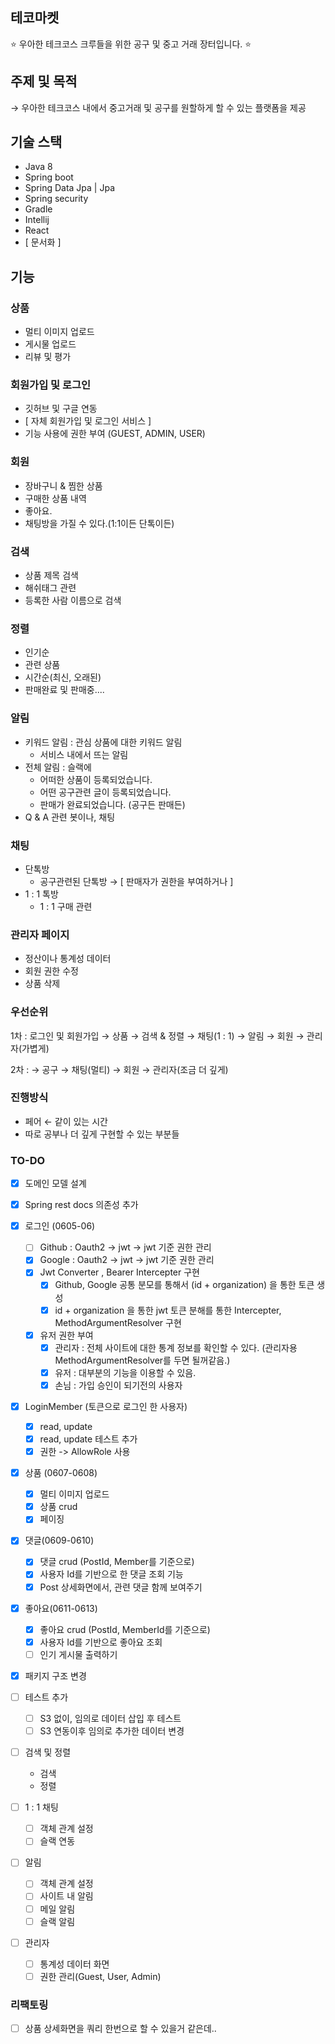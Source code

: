 ## 테코마켓
⭐️ 우아한 테크코스 크루들을 위한 공구 및 중고 거래 장터입니다. ⭐️

## 주제 및 목적

→ 우아한 테크코스 내에서 중고거래 및 공구를 원할하게 할 수 있는 플랫폼을 제공

## 기술 스택

- Java 8
- Spring boot
- Spring Data Jpa | Jpa
- Spring security
- Gradle
- Intellij
- React
- [ 문서화 ]

## 기능

### 상품

- 멀티 이미지 업로드
- 게시물 업로드
- 리뷰 및 평가

### 회원가입 및 로그인

- 깃허브 및 구글 연동
- [ 자체 회원가입 및 로그인 서비스 ]
- 기능 사용에 권한 부여 (GUEST, ADMIN, USER)

### 회원

- 장바구니 & 찜한 상품
- 구매한 상품 내역
- 좋아요.
- 채팅방을 가질 수 있다.(1:1이든 단톡이든)

### 검색

- 상품 제목 검색
- 해쉬태그 관련
- 등록한 사람 이름으로 검색

### 정렬

- 인기순
- 관련 상품
- 시간순(최신, 오래된)
- 판매완료 및 판매중....

### 알림

- 키워드 알림 : 관심 상품에 대한 키워드 알림
    - 서비스 내에서 뜨는 알림
- 전체 알림 : 슬랙에
    - 어떠한 상품이 등록되었습니다.
    - 어떤 공구관련 글이 등록되었습니다.
    - 판매가 완료되었습니다. (공구든 판매든)
- Q & A 관련 봇이나, 채팅

### 채팅

- 단톡방
    - 공구관련된 단톡방 → [ 판매자가 권한을 부여하거나 ]
- 1 : 1 톡방
    - 1 : 1 구매 관련

### 관리자 페이지

- 정산이나 통계성 데이터
- 회원 권한 수정
- 상품 삭제

### 우선순위

1차 : 로그인 및 회원가입 → 상품 → 검색 & 정렬 → 채팅(1 : 1) → 알림 → 회원 → 관리자(가볍게)

2차 : → 공구 → 채팅(멀티)  → 회원 → 관리자(조금 더 깊게)

### 진행방식

- 페어 ← 같이 있는 시간
- 따로 공부나 더 깊게 구현할 수 있는 부분들

### TO-DO

- [x] 도메인 모델 설계

- [x] Spring rest docs 의존성 추가

- [x] 로그인 (0605-06)
    - [ ] Github : Oauth2 -> jwt -> jwt 기준 권한 관리
    - [x] Google : Oauth2 -> jwt -> jwt 기준 권한 관리
    - [x] Jwt Converter , Bearer Intercepter 구현
        - [x] Github, Google 공통 분모를 통해서 (id + organization) 을 통한 토큰 생성
        - [x] id + organization 을 통한 jwt 토큰 분해를 통한 Intercepter, MethodArgumentResolver 구현
    - [x] 유저 권한 부여 
        - [x] 관리자 : 전체 사이트에 대한 통계 정보를 확인할 수 있다. (관리자용 MethodArgumentResolver를 두면 될꺼같음.)
        - [x] 유저 : 대부분의 기능을 이용할 수 있음.
        - [x] 손님 : 가입 승인이 되기전의 사용자
        
- [x] LoginMember (토큰으로 로그인 한 사용자)
    - [x] read, update
    - [x] read, update 테스트 추가
    - [x] 권한 -> AllowRole 사용
    
- [x] 상품 (0607-0608)   
    - [x] 멀티 이미지 업로드
    - [x] 상품 crud
    - [x] 페이징
    
- [x] 댓글(0609-0610)
    - [x] 댓글 crud (PostId, Member를 기준으로)
    - [x] 사용자 Id를 기반으로 한 댓글 조회 기능
    - [x] Post 상세화면에서, 관련 댓글 함께 보여주기

- [x] 좋아요(0611-0613)
    - [x] 좋아요 crud (PostId, MemberId를 기준으로)
    - [x] 사용자 Id를 기반으로 좋아요 조회
    - [ ] 인기 게시물 출력하기
   
- [x] 패키지 구조 변경

- [ ] 테스트 추가
    - [ ] S3 없이, 임의로 데이터 삽입 후 테스트
    - [ ] S3 연동이후 임의로 추가한 데이터 변경

- [ ] 검색 및 정렬
    - 검색
    - 정렬
    
- [ ] 1 : 1 채팅 
    - [ ] 객체 관계 설정
    - [ ] 슬랙 연동

- [ ] 알림
    - [ ] 객체 관계 설정
    - [ ] 사이트 내 알림
    - [ ] 메일 알림
    - [ ] 슬랙 알림 

- [ ] 관리자
    - [ ] 통계성 데이터 화면
    - [ ] 권한 관리(Guest, User, Admin)

### 리팩토링

-[ ] 상품 상세화면을 쿼리 한번으로 할 수 있을거 같은데..